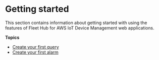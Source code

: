 # Getting started<a name="aws-iot-monitor-user-getting-started"></a>

This section contains information about getting started with using the features of Fleet Hub for AWS IoT Device Management web applications\.

**Topics**
+ [Create your first query](aws-iot-monitor-user-getting-started-first-query.md)
+ [Create your first alarm](aws-iot-monitor-user-getting-started-first-alarm.md)